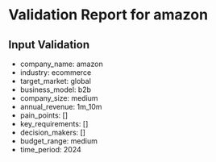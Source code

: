# Validation Report for amazon

## Input Validation
- company_name: amazon
- industry: ecommerce
- target_market: global
- business_model: b2b
- company_size: medium
- annual_revenue: 1m_10m
- pain_points: []
- key_requirements: []
- decision_makers: []
- budget_range: medium
- time_period: 2024

